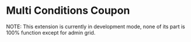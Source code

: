 # Multi Conditions Coupon

NOTE: This extension is currently in development mode, none of its part is 100% function except for admin grid.
